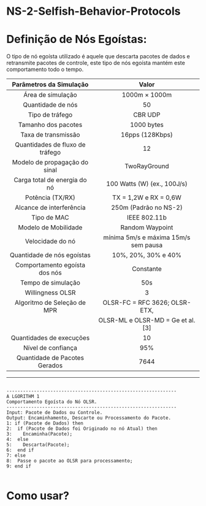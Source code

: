 # NS-2-Selfish-Behavior-Protocols

# Definição de Nós Egoístas: 
O tipo de nó egoísta utilizado é aquele que descarta pacotes de dados e retransmite pacotes de controle, este tipo de nós egoísta mantém este comportamento todo o tempo.




| Parâmetros da Simulação          | Valor                                |
|:--------------------------------:|:------------------------------------:|
| Área de simulação                | 1000m × 1000m                        |
| Quantidade de nós                | 50                                   |
| Tipo de tráfego                  | CBR UDP                              |
|Tamanho dos pacotes               | 1000 bytes                           |     
|Taxa de transmissão               |16pps (128Kbps)                       |
|Quantidades de fluxo de tráfego   |12                                    |     
|Modelo de propagação do sinal     |TwoRayGround                          |
|Carga total de energia do nó      |100 Watts (W) (ex., 100J/s)           |
|Potência (TX/RX)                  |TX = 1,2W e RX = 0,6W                 |
|Alcance de interferência          |250m (Padrão no NS-2)                 |
|Tipo de MAC                       |IEEE 802.11b                          |
|Modelo de Mobilidade              |Random Waypoint                       |
|Velocidade do nó                  |mínima 5m/s e máxima 15m/s sem pausa  |  
|Quantidade de nós egoístas        |10%, 20%, 30% e 40%                   |    
|Comportamento egoísta dos nós     |Constante                             |
|Tempo de simulação                |50s                                   |
|Willingness OLSR                  |3                                     |
|Algoritmo de Seleção de MPR       |OLSR-FC = RFC 3626; OLSR-ETX,         | 
|                                  |OLSR-ML e OLSR-MD = Ge et al. [3]     |
|Quantidades de execuções          |   10                                 |
|Nível de confiança                | 95%                                  |
|Quantidade de Pacotes Gerados     |7644                                  |









---
<p>
  <pre><code>
--------------------------------------------------------------
A LGORITHM 1
Comportamento Egoísta do Nó OLSR.
--------------------------------------------------------------
Input: Pacote de Dados ou Controle.
Output: Encaminhamento, Descarte ou Processamento do Pacote.
1: if (Pacote de Dados) then
2:  if (Pacote de Dados foi Originado no nó Atual) then
3:    Encaminha(Pacote);
4:  else
5:    Descarta(Pacote);
6:  end if
7: else
8:  Passe o pacote ao OLSR para processamento;
9: end if
  </code></pre>
</p>



# Como usar?
